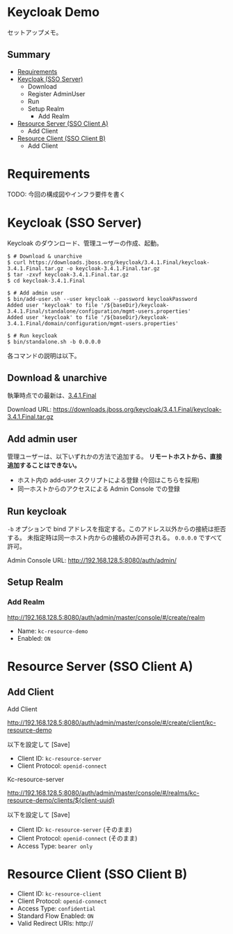 # Keycloak Demo

セットアップメモ。

## Summary

- [Requirements](#requirements)
- [Keycloak (SSO Server)](#keycloak-sso-server)
  - Download
  - Register AdminUser
  - Run
  - Setup Realm
    - Add Realm
- [Resource Server (SSO Client A)](#resource-server-sso-client-a)
  - Add Client
- [Resource Client (SSO Client B)](#resource-client-sso-client-b)
  - Add Client

# Requirements

TODO: 今回の構成図やインフラ要件を書く

# Keycloak (SSO Server)

Keycloak のダウンロード、管理ユーザーの作成、起動。

```console
$ # Download & unarchive
$ curl https://downloads.jboss.org/keycloak/3.4.1.Final/keycloak-3.4.1.Final.tar.gz -o keycloak-3.4.1.Final.tar.gz
$ tar -zxvf keycloak-3.4.1.Final.tar.gz
$ cd keycloak-3.4.1.Final

$ # Add admin user
$ bin/add-user.sh --user keycloak --password keycloakPassword
Added user 'keycloak' to file '/${baseDir}/keycloak-3.4.1.Final/standalone/configuration/mgmt-users.properties'
Added user 'keycloak' to file '/${baseDir}/keycloak-3.4.1.Final/domain/configuration/mgmt-users.properties'

$ # Run keycloak
$ bin/standalone.sh -b 0.0.0.0
```

各コマンドの説明は以下。

## Download & unarchive

執筆時点での最新は、[3.4.1.Final](http://www.keycloak.org/archive/downloads-3.4.1.html)

Download URL:
https://downloads.jboss.org/keycloak/3.4.1.Final/keycloak-3.4.1.Final.tar.gz


## Add admin user

管理ユーザーは、以下いずれかの方法で追加する。
__リモートホストから、直接追加することはできない。__

- ホスト内の add-user スクリプトによる登録 (今回はこちらを採用)
- 同一ホストからのアクセスによる Admin Console での登録

## Run keycloak

`-b` オプションで bind アドレスを指定する。このアドレス以外からの接続は拒否する。
未指定時は同一ホスト内からの接続のみ許可される。
`0.0.0.0` ですべて許可。

Admin Console URL:
http://192.168.128.5:8080/auth/admin/


## Setup Realm

### Add Realm

http://192.168.128.5:8080/auth/admin/master/console/#/create/realm

- Name: `kc-resource-demo`
- Enabled: `ON`

# Resource Server (SSO Client A)


## Add Client

Add Client

http://192.168.128.5:8080/auth/admin/master/console/#/create/client/kc-resource-demo

以下を設定して [Save]

- Client ID: `kc-resource-server`
- Client Protocol: `openid-connect`

Kc-resource-server

http://192.168.128.5:8080/auth/admin/master/console/#/realms/kc-resource-demo/clients/${client-uuid}

以下を設定して [Save]

- Client ID: `kc-resource-server` (そのまま)
- Client Protocol: `openid-connect` (そのまま)
- Access Type: `bearer only`


# Resource Client (SSO Client B)



- Client ID: `kc-resource-client`
- Client Protocol: `openid-connect`
- Access Type: `confidential`
- Standard Flow Enabled: `ON`
- Valid Redirect URIs: http://

